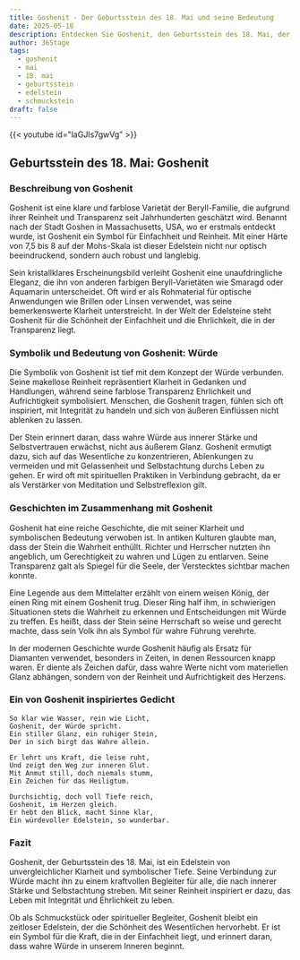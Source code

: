 ```yaml
---
title: Goshenit - Der Geburtsstein des 18. Mai und seine Bedeutung
date: 2025-05-18
description: Entdecken Sie Goshenit, den Geburtsstein des 18. Mai, der Würde symbolisiert. Seine Symbolik und Geschichte werden Sie inspirieren.
author: 365tage
tags:
  - goshenit
  - mai
  - 18. mai
  - geburtsstein
  - edelstein
  - schmuckstein
draft: false
---
```


{{< youtube id="laGJIs7gwVg" >}}


## Geburtsstein des 18. Mai: Goshenit

### Beschreibung von Goshenit

Goshenit ist eine klare und farblose Varietät der Beryll-Familie, die aufgrund ihrer Reinheit und Transparenz seit Jahrhunderten geschätzt wird. Benannt nach der Stadt Goshen in Massachusetts, USA, wo er erstmals entdeckt wurde, ist Goshenit ein Symbol für Einfachheit und Reinheit. Mit einer Härte von 7,5 bis 8 auf der Mohs-Skala ist dieser Edelstein nicht nur optisch beeindruckend, sondern auch robust und langlebig.

Sein kristallklares Erscheinungsbild verleiht Goshenit eine unaufdringliche Eleganz, die ihn von anderen farbigen Beryll-Varietäten wie Smaragd oder Aquamarin unterscheidet. Oft wird er als Rohmaterial für optische Anwendungen wie Brillen oder Linsen verwendet, was seine bemerkenswerte Klarheit unterstreicht. In der Welt der Edelsteine steht Goshenit für die Schönheit der Einfachheit und die Ehrlichkeit, die in der Transparenz liegt.

### Symbolik und Bedeutung von Goshenit: Würde

Die Symbolik von Goshenit ist tief mit dem Konzept der Würde verbunden. Seine makellose Reinheit repräsentiert Klarheit in Gedanken und Handlungen, während seine farblose Transparenz Ehrlichkeit und Aufrichtigkeit symbolisiert. Menschen, die Goshenit tragen, fühlen sich oft inspiriert, mit Integrität zu handeln und sich von äußeren Einflüssen nicht ablenken zu lassen.

Der Stein erinnert daran, dass wahre Würde aus innerer Stärke und Selbstvertrauen erwächst, nicht aus äußerem Glanz. Goshenit ermutigt dazu, sich auf das Wesentliche zu konzentrieren, Ablenkungen zu vermeiden und mit Gelassenheit und Selbstachtung durchs Leben zu gehen. Er wird oft mit spirituellen Praktiken in Verbindung gebracht, da er als Verstärker von Meditation und Selbstreflexion gilt.

### Geschichten im Zusammenhang mit Goshenit

Goshenit hat eine reiche Geschichte, die mit seiner Klarheit und symbolischen Bedeutung verwoben ist. In antiken Kulturen glaubte man, dass der Stein die Wahrheit enthüllt. Richter und Herrscher nutzten ihn angeblich, um Gerechtigkeit zu wahren und Lügen zu entlarven. Seine Transparenz galt als Spiegel für die Seele, der Verstecktes sichtbar machen konnte.

Eine Legende aus dem Mittelalter erzählt von einem weisen König, der einen Ring mit einem Goshenit trug. Dieser Ring half ihm, in schwierigen Situationen stets die Wahrheit zu erkennen und Entscheidungen mit Würde zu treffen. Es heißt, dass der Stein seine Herrschaft so weise und gerecht machte, dass sein Volk ihn als Symbol für wahre Führung verehrte.

In der modernen Geschichte wurde Goshenit häufig als Ersatz für Diamanten verwendet, besonders in Zeiten, in denen Ressourcen knapp waren. Er diente als Zeichen dafür, dass wahre Werte nicht vom materiellen Glanz abhängen, sondern von der Reinheit und Aufrichtigkeit des Herzens.

### Ein von Goshenit inspiriertes Gedicht

```
So klar wie Wasser, rein wie Licht,  
Goshenit, der Würde spricht.  
Ein stiller Glanz, ein ruhiger Stein,  
Der in sich birgt das Wahre allein.  

Er lehrt uns Kraft, die leise ruht,  
Und zeigt den Weg zur inneren Glut.  
Mit Anmut still, doch niemals stumm,  
Ein Zeichen für das Heiligtum.  

Durchsichtig, doch voll Tiefe reich,  
Goshenit, im Herzen gleich.  
Er hebt den Blick, macht Sinne klar,  
Ein würdevoller Edelstein, so wunderbar.  
```

### Fazit

Goshenit, der Geburtsstein des 18. Mai, ist ein Edelstein von unvergleichlicher Klarheit und symbolischer Tiefe. Seine Verbindung zur Würde macht ihn zu einem kraftvollen Begleiter für alle, die nach innerer Stärke und Selbstachtung streben. Mit seiner Reinheit inspiriert er dazu, das Leben mit Integrität und Ehrlichkeit zu leben.

Ob als Schmuckstück oder spiritueller Begleiter, Goshenit bleibt ein zeitloser Edelstein, der die Schönheit des Wesentlichen hervorhebt. Er ist ein Symbol für die Kraft, die in der Einfachheit liegt, und erinnert daran, dass wahre Würde in unserem Inneren beginnt.